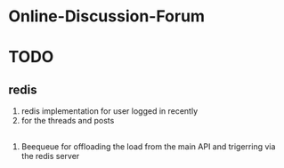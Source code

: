 # Online-Discussion-Forum

# TODO

## redis
1. redis implementation for user logged in recently
2. for the threads and posts

##
1. Beequeue for offloading the load from the main API and trigerring via the redis server
